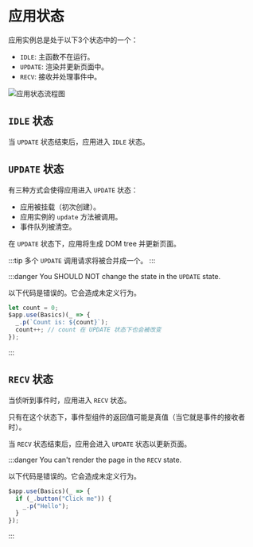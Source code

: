 # 应用状态

应用实例总是处于以下3个状态中的一个：

- `IDLE`: 主函数不在运行。
- `UPDATE`: 渲染并更新页面中。
- `RECV`: 接收并处理事件中。

![应用状态流程图](/media/app-states.png)

## `IDLE` 状态

当 `UPDATE` 状态结束后，应用进入 `IDLE` 状态。

## `UPDATE` 状态

有三种方式会使得应用进入 `UPDATE` 状态：

- 应用被挂载（初次创建）。
- 应用实例的 `update` 方法被调用。
- 事件队列被清空。

在 `UPDATE` 状态下，应用将生成 DOM tree 并更新页面。

:::tip
多个 `UPDATE` 调用请求将被合并成一个。
:::

:::danger
You SHOULD NOT change the state in the `UPDATE` state.

以下代码是错误的。它会造成未定义行为。

```ts
let count = 0;
$app.use(Basics)(_ => {
  _.p(`Count is: ${count}`);
  count++; // count 在 UPDATE 状态下也会被改变
});
```

:::

## `RECV` 状态

当侦听到事件时，应用进入 `RECV` 状态。

只有在这个状态下，事件型组件的返回值可能是真值（当它就是事件的接收者时）。

当 `RECV` 状态结束后，应用会进入 `UPDATE` 状态以更新页面。

:::danger
You can't render the page in the `RECV` state.

以下代码是错误的。它会造成未定义行为。

```ts
$app.use(Basics)(_ => {
  if (_.button("Click me")) {
    _.p("Hello");
  }
});
```

:::
